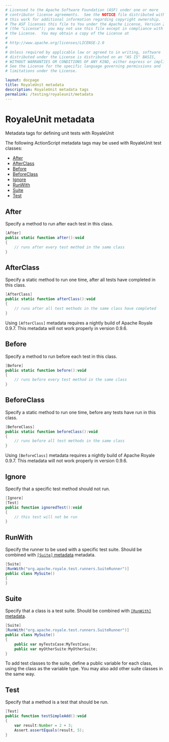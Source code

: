 ```yaml
---
# Licensed to the Apache Software Foundation (ASF) under one or more
# contributor license agreements.  See the NOTICE file distributed with
# this work for additional information regarding copyright ownership.
# The ASF licenses this file to You under the Apache License, Version 2.0
# (the "License"); you may not use this file except in compliance with
# the License.  You may obtain a copy of the License at
# 
# http://www.apache.org/licenses/LICENSE-2.0
# 
# Unless required by applicable law or agreed to in writing, software
# distributed under the License is distributed on an "AS IS" BASIS,
# WITHOUT WARRANTIES OR CONDITIONS OF ANY KIND, either express or implied.
# See the License for the specific language governing permissions and
# limitations under the License.

layout: docpage
title: RoyaleUnit metadata
description: RoyaleUnit metadata tags
permalink: /testing/royaleunit/metadata
---
```


# RoyaleUnit metadata

Metadata tags for defining unit tests with RoyaleUnit

The following ActionScript metadata tags may be used with RoyaleUnit test classes:

* [After](testing/royaleunit/metadata.html#after)
* [AfterClass](testing/royaleunit/metadata.html#afterclass)
* [Before](testing/royaleunit/metadata.html#before)
* [BeforeClass](testing/royaleunit/metadata.html#beforeclass)
* [Ignore](testing/royaleunit/metadata.html#ignore)
* [RunWith](testing/royaleunit/metadata.html#runwith)
* [Suite](testing/royaleunit/metadata.html#suite)
* [Test](testing/royaleunit/metadata.html#test)

## After

Specify a method to run after each test in this class.

```actionscript
[After]
public static function after():void
{
	// runs after every test method in the same class
}
```

## AfterClass

Specify a static method to run one time, after all tests have completed in this class.

```actionscript
[AfterClass]
public static function afterClass():void
{
	// runs after all test methods in the same class have completed
}
```

Using `[AfterClass]` metadata requires a nightly build of Apache Royale 0.9.7. This metadata will not work properly in version 0.9.6.

## Before

Specify a method to run before each test in this class.

```actionscript
[Before]
public static function before():void
{
	// runs before every test method in the same class
}
```

## BeforeClass

Specify a static method to run one time, before any tests have run in this class.

```actionscript
[BeforeClass]
public static function beforeClass():void
{
	// runs before all test methods in the same class
}
```

Using `[BeforeClass]` metadata requires a nightly build of Apache Royale 0.9.7. This metadata will not work properly in version 0.9.6.

## Ignore

Specify that a specific test method should not run.

```actionscript
[Ignore]
[Test]
public function ignoredTest():void
{
	// this test will not be run
}
```

## RunWith

Specify the runner to be used with a specific test suite. Should be combined with [`[Suite]` metadata](testing/royaleunit/metadata.html#suite) metadata.

```actionscript
[Suite]
[RunWith("org.apache.royale.test.runners.SuiteRunner")]
public class MySuite()
{
}
```

## Suite

Specify that a class is a test suite. Should be combined with [`[RunWith]` metadata](testing/royaleunit/metadata.html#runwith).

```actionscript
[Suite]
[RunWith("org.apache.royale.test.runners.SuiteRunner")]
public class MySuite()
{
	public var myTestsCase:MyTestCase;
	public var myOtherSuite:MyOtherSuite;
}
```

To add test classes to the suite, define a public variable for each class, using the class as the variable type. You may also add other suite classes in the same way.

## Test

Specify that a method is a test that should be run.

```actionscript
[Test]
public function testSimpleAdd():void
{
	var result:Number = 2 + 3;
	Assert.assertEquals(result, 5);
}
```